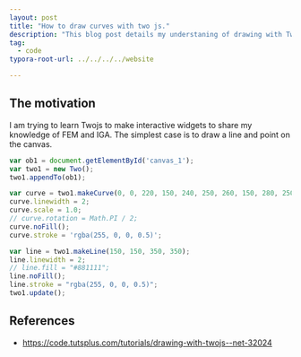 ```yaml
---
layout: post
title: "How to draw curves with two js."
description: "This blog post details my understaning of drawing with Two js."
tag: 
  - code
typora-root-url: ../../../../website

---
```

## The motivation
I am trying to learn Twojs to make interactive widgets to share my knowledge of FEM and IGA. The simplest case is to draw a line and point on the canvas.

```js
var ob1 = document.getElementById('canvas_1');
var two1 = new Two();
two1.appendTo(ob1);

var curve = two1.makeCurve(0, 0, 220, 150, 240, 250, 260, 150, 280, 250, 290, 200, true);
curve.linewidth = 2;
curve.scale = 1.0;
// curve.rotation = Math.PI / 2;
curve.noFill();
curve.stroke = 'rgba(255, 0, 0, 0.5)';

var line = two1.makeLine(150, 150, 350, 350);
line.linewidth = 2;
// line.fill = "#881111";
line.noFill();
line.stroke = "rgba(255, 0, 0, 0.5)";
two1.update();
```

## References

- https://code.tutsplus.com/tutorials/drawing-with-twojs--net-32024
